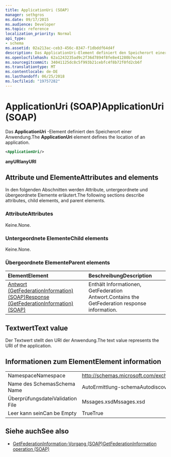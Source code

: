 ```yaml
---
title: ApplicationUri (SOAP)
manager: sethgros
ms.date: 09/17/2015
ms.audience: Developer
ms.topic: reference
localization_priority: Normal
api_type:
- schema
ms.assetid: 02a213ac-ceb3-456c-8347-f1dbddf64d4f
description: Das ApplicationUri-Element definiert den Speicherort einer Anwendung.
ms.openlocfilehash: 62a1243235ad9c2f36d7894f8fe8e41280b7ec4d
ms.sourcegitcommit: 34041125dc8c5f993b21cebfc4f8b72f0fd2cb6f
ms.translationtype: MT
ms.contentlocale: de-DE
ms.lasthandoff: 06/25/2018
ms.locfileid: "19757282"
---
```

# <a name="applicationuri-soap"></a><span data-ttu-id="36ff6-103">ApplicationUri (SOAP)</span><span class="sxs-lookup"><span data-stu-id="36ff6-103">ApplicationUri (SOAP)</span></span>

<span data-ttu-id="36ff6-104">Das **ApplicationUri** -Element definiert den Speicherort einer Anwendung.</span><span class="sxs-lookup"><span data-stu-id="36ff6-104">The **ApplicationUri** element defines the location of an application.</span></span> 
  
```XML
<ApplicationUri/>
```

 <span data-ttu-id="36ff6-105">**anyURI**</span><span class="sxs-lookup"><span data-stu-id="36ff6-105">**anyURI**</span></span>
## <a name="attributes-and-elements"></a><span data-ttu-id="36ff6-106">Attribute und Elemente</span><span class="sxs-lookup"><span data-stu-id="36ff6-106">Attributes and elements</span></span>

<span data-ttu-id="36ff6-107">In den folgenden Abschnitten werden Attribute, untergeordnete und übergeordnete Elemente erläutert.</span><span class="sxs-lookup"><span data-stu-id="36ff6-107">The following sections describe attributes, child elements, and parent elements.</span></span>
  
### <a name="attributes"></a><span data-ttu-id="36ff6-108">Attribute</span><span class="sxs-lookup"><span data-stu-id="36ff6-108">Attributes</span></span>

<span data-ttu-id="36ff6-109">Keine.</span><span class="sxs-lookup"><span data-stu-id="36ff6-109">None.</span></span>
  
### <a name="child-elements"></a><span data-ttu-id="36ff6-110">Untergeordnete Elemente</span><span class="sxs-lookup"><span data-stu-id="36ff6-110">Child elements</span></span>

<span data-ttu-id="36ff6-111">Keine.</span><span class="sxs-lookup"><span data-stu-id="36ff6-111">None.</span></span>
  
### <a name="parent-elements"></a><span data-ttu-id="36ff6-112">Übergeordnete Elemente</span><span class="sxs-lookup"><span data-stu-id="36ff6-112">Parent elements</span></span>

|<span data-ttu-id="36ff6-113">**Element**</span><span class="sxs-lookup"><span data-stu-id="36ff6-113">**Element**</span></span>|<span data-ttu-id="36ff6-114">**Beschreibung**</span><span class="sxs-lookup"><span data-stu-id="36ff6-114">**Description**</span></span>|
|:-----|:-----|
|[<span data-ttu-id="36ff6-115">Antwort (GetFederationInformation) (SOAP)</span><span class="sxs-lookup"><span data-stu-id="36ff6-115">Response (GetFederationInformation) (SOAP)</span></span>](response-getfederationinformationsoap.md) <br/> |<span data-ttu-id="36ff6-116">Enthält Informationen, GetFederation Antwort.</span><span class="sxs-lookup"><span data-stu-id="36ff6-116">Contains the GetFederation response information.</span></span>  <br/> |
   
## <a name="text-value"></a><span data-ttu-id="36ff6-117">Textwert</span><span class="sxs-lookup"><span data-stu-id="36ff6-117">Text value</span></span>

<span data-ttu-id="36ff6-118">Der Textwert stellt den URI der Anwendung.</span><span class="sxs-lookup"><span data-stu-id="36ff6-118">The text value represents the URI of the application.</span></span>
  
## <a name="element-information"></a><span data-ttu-id="36ff6-119">Informationen zum Element</span><span class="sxs-lookup"><span data-stu-id="36ff6-119">Element information</span></span>

|||
|:-----|:-----|
|<span data-ttu-id="36ff6-120">Namespace</span><span class="sxs-lookup"><span data-stu-id="36ff6-120">Namespace</span></span>  <br/> |http://schemas.microsoft.com/exchange/2010/Autodiscover  <br/> |
|<span data-ttu-id="36ff6-121">Name des Schemas</span><span class="sxs-lookup"><span data-stu-id="36ff6-121">Schema Name</span></span>  <br/> |<span data-ttu-id="36ff6-122">AutoErmittlung-schema</span><span class="sxs-lookup"><span data-stu-id="36ff6-122">Autodiscover schema</span></span>  <br/> |
|<span data-ttu-id="36ff6-123">Überprüfungsdatei</span><span class="sxs-lookup"><span data-stu-id="36ff6-123">Validation File</span></span>  <br/> |<span data-ttu-id="36ff6-124">Mssages.xsd</span><span class="sxs-lookup"><span data-stu-id="36ff6-124">Mssages.xsd</span></span>  <br/> |
|<span data-ttu-id="36ff6-125">Leer kann sein</span><span class="sxs-lookup"><span data-stu-id="36ff6-125">Can be Empty</span></span>  <br/> |<span data-ttu-id="36ff6-126">True</span><span class="sxs-lookup"><span data-stu-id="36ff6-126">True</span></span>  <br/> |
   
## <a name="see-also"></a><span data-ttu-id="36ff6-127">Siehe auch</span><span class="sxs-lookup"><span data-stu-id="36ff6-127">See also</span></span>

- [<span data-ttu-id="36ff6-128">GetFederationInformation-Vorgang (SOAP)</span><span class="sxs-lookup"><span data-stu-id="36ff6-128">GetFederationInformation operation (SOAP)</span></span>](getfederationinformation-operation-soap.md)

